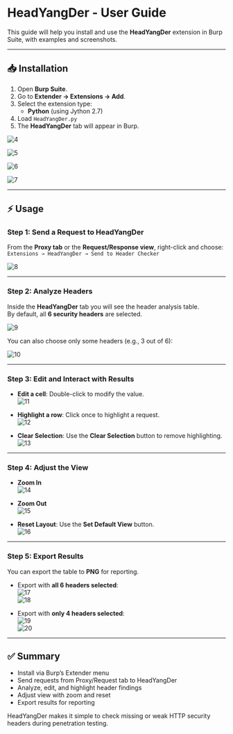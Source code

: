 # HeadYangDer - User Guide

This guide will help you install and use the **HeadYangDer** extension in Burp Suite, with examples and screenshots.

---

## 📥 Installation

1. Open **Burp Suite**.  
2. Go to **Extender → Extensions → Add**.  
3. Select the extension type:  
   - **Python** (using Jython 2.7)  
4. Load `HeadYangDer.py`  
5. The **HeadYangDer** tab will appear in Burp.  

![4](./4.png)

![5](./5.png)

![6](./6.png)

![7](./7.png)

---

## ⚡ Usage

### Step 1: Send a Request to HeadYangDer
From the **Proxy tab** or the **Request/Response view**, right-click and choose:  
`Extensions → HeadYangDer → Send to Header Checker`  

![8](./8.png)  

---

### Step 2: Analyze Headers
Inside the **HeadYangDer** tab you will see the header analysis table.  
By default, all **6 security headers** are selected.  

![9](./9.png)  

You can also choose only some headers (e.g., 3 out of 6):  

![10](./10.png)  

---

### Step 3: Edit and Interact with Results
- **Edit a cell**: Double-click to modify the value.  
  ![11](./11.png)  

- **Highlight a row**: Click once to highlight a request.  
  ![12](./12.png)  

- **Clear Selection**: Use the **Clear Selection** button to remove highlighting.  
  ![13](./13.png)  

---

### Step 4: Adjust the View
- **Zoom In**  
  ![14](./14.png)  

- **Zoom Out**  
  ![15](./15.png)  

- **Reset Layout**: Use the **Set Default View** button.  
  ![16](./16.png)  

---

### Step 5: Export Results
You can export the table to **PNG** for reporting.  

- Export with **all 6 headers selected**:  
  ![17](./17.png)  
  ![18](./18.png)  

- Export with **only 4 headers selected**:  
  ![19](./19.png)  
  ![20](./20.png)  

---

## ✅ Summary
- Install via Burp’s Extender menu  
- Send requests from Proxy/Request tab to HeadYangDer  
- Analyze, edit, and highlight header findings  
- Adjust view with zoom and reset  
- Export results for reporting  

HeadYangDer makes it simple to check missing or weak HTTP security headers during penetration testing.

